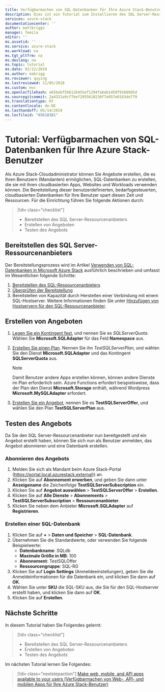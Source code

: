```yaml
---
title: Verfügbarmachen von SQL-Datenbanken für Ihre Azure Stack-Benutzer | Microsoft-Dokumentation
description: Dies ist ein Tutorial zum Installieren des SQL Server-Ressourcenanbieters und zum Erstellen von Angeboten, die es Azure Stack-Benutzern ermöglichen, SQL-Datenbanken zu erstellen.
services: azure-stack
documentationcenter: ''
author: mattbriggs
manager: femila
editor: ''
ms.assetid: ''
ms.service: azure-stack
ms.workload: na
ms.tgt_pltfrm: na
ms.devlang: na
ms.topic: tutorial
ms.date: 02/12/2019
ms.author: mabrigg
ms.reviewer: quying
ms.lastreviewed: 11/05/2018
ms.custom: mvc
ms.openlocfilehash: e65bebf5b6126455ef1294fabeb1450f91689d5d
ms.sourcegitcommit: 2a4321a9cf7bef2955610230f7e057e0163de779
ms.translationtype: HT
ms.contentlocale: de-DE
ms.lasthandoff: 05/14/2019
ms.locfileid: "65618381"
---
```

# <a name="tutorial-make-sql-databases-available-to-your-azure-stack-users"></a>Tutorial: Verfügbarmachen von SQL-Datenbanken für Ihre Azure Stack-Benutzer

Als Azure Stack-Cloudadministrator können Sie Angebote erstellen, die es Ihren Benutzern (Mandanten) ermöglichen, SQL-Datenbanken zu erstellen, die sie mit ihren cloudbasierten Apps, Websites und Workloads verwenden können. Die Bereitstellung dieser benutzerdefinierten, bedarfsgesteuerten, cloudbasierten Datenbanken für Ihre Benutzer spart diesen Zeit und Ressourcen. Für die Einrichtung führen Sie folgende Aktionen durch:

> [!div class="checklist"]
> * Bereitstellen des SQL Server-Ressourcenanbieters
> * Erstellen von Angeboten
> * Testen des Angebots

## <a name="deploy-the-sql-server-resource-provider"></a>Bereitstellen des SQL Server-Ressourcenanbieters

Der Bereitstellungsprozess wird im Artikel [Verwenden von SQL-Datenbanken in Microsoft Azure Stack](azure-stack-sql-resource-provider-deploy.md) ausführlich beschrieben und umfasst im Wesentlichen folgende Schritte:

1. [Bereitstellen des SQL-Ressourcenanbieters](azure-stack-sql-resource-provider-deploy.md)
2. [Überprüfen der Bereitstellung](azure-stack-sql-resource-provider-deploy.md#verify-the-deployment-using-the-azure-stack-portal)
3. Bereitstellen von Kapazität durch Herstellen einer Verbindung mit einem SQL-Hostserver. Weitere Informationen finden Sie unter [Hinzufügen von Hostservern für den SQL-Ressourcenanbieter](azure-stack-sql-resource-provider-hosting-servers.md).

## <a name="create-an-offer"></a>Erstellen von Angeboten

1.  [Legen Sie ein Kontingent fest](azure-stack-plan-offer-quota-overview.md ), und nennen Sie es *SQLServerQuota*. Wählen Sie **Microsoft.SQLAdapter** für das Feld **Namespace** aus.
2.  [Erstellen Sie einen Plan](azure-stack-create-plan.md). Nennen Sie ihn *TestSQLServerPlan*, und wählen Sie den Dienst **Microsoft.SQLAdapter** und das Kontingent **SQLServerQuota** aus.

    > [!NOTE]
    > Damit Benutzer andere Apps erstellen können, können andere Dienste im Plan erforderlich sein. Azure Functions erfordert beispielsweise, dass der Plan den Dienst **Microsoft.Storage** enthält, während Wordpress **Microsoft.MySQLAdapter** erfordert.

3.  [Erstellen Sie ein Angebot](azure-stack-create-offer.md), nennen Sie es **TestSQLServerOffer**, und wählen Sie den Plan **TestSQLServerPlan** aus.

## <a name="test-the-offer"></a>Testen des Angebots

Da Sie den SQL Server-Ressourcenanbieter nun bereitgestellt und ein Angebot erstellt haben, können Sie sich nun als Benutzer anmelden, das Angebot abonnieren und eine Datenbank erstellen.

### <a name="subscribe-to-the-offer"></a>Abonnieren des Angebots

1. Melden Sie sich als Mandant beim Azure Stack-Portal (https://portal.local.azurestack.external)) an.
2. Klicken Sie auf **Abonnement erwerben**, und geben Sie dann unter **Anzeigename** die Zeichenfolge **TestSQLServerSubscription** ein.
3. Klicken Sie auf **Angebot auswählen** > **TestSQLServerOffer** > **Erstellen**.
4. Klicken Sie auf **Alle Dienste** > **Abonnements** > **TestSQLServerSubscription** > **Ressourcenanbieter**.
5. Klicken Sie neben dem Anbieter **Microsoft.SQLAdapter** auf **Registrieren**.

### <a name="create-a-sql-database"></a>Erstellen einer SQL-Datenbank

1. Klicken Sie auf **+** > **Daten und Speicher** > **SQL-Datenbank**.
2. Übernehmen Sie die Standardwerte, oder verwenden Sie folgende Beispielwerte:
    - **Datenbankname**: SQLdb
    - **Maximale Größe in MB**: 100
    - **Abonnement**: TestSQLOffer
    - **Ressourcengruppe**: SQL-RG
3. Klicken Sie auf **Login Settings** (Anmeldeeinstellungen), geben Sie die Anmeldeinformationen für die Datenbank ein, und klicken Sie dann auf **OK**.
4. Wählen Sie unter **SKU** die SQL-SKU aus, die Sie für den SQL-Hostserver erstellt haben, und klicken Sie dann auf **OK**.
5. Klicken Sie auf **Erstellen**.

## <a name="next-steps"></a>Nächste Schritte

In diesem Tutorial haben Sie Folgendes gelernt:

> [!div class="checklist"]
> * Bereitstellen des SQL Server-Ressourcenanbieters
> * Erstellen von Angeboten
> * Testen des Angebots

Im nächsten Tutorial lernen Sie Folgendes:

> [!div class="nextstepaction"]
> [Make web, mobile, and API apps available to your users (Verfügbarmachen von Web-, API- und mobilen Apps für Ihre Azure Stack-Benutzer)]( azure-stack-tutorial-app-service.md)